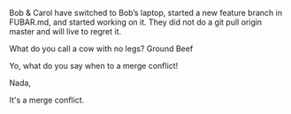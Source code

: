 
Bob & Carol have switched to Bob’s laptop, started a new feature branch in FUBAR.md, and started working on it. They did not do a git pull origin master and will live to regret it.

What do you call a cow with no legs?
Ground Beef

Yo, what do you say when to a merge conflict!

Nada,

It's a merge conflict.
